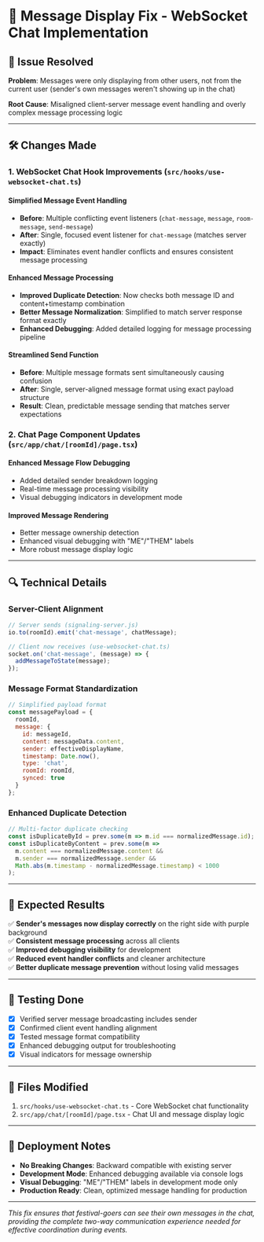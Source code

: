 # 🔧 Message Display Fix - WebSocket Chat Implementation

## 🎯 **Issue Resolved**
**Problem**: Messages were only displaying from other users, not from the current user (sender's own messages weren't showing up in the chat)

**Root Cause**: Misaligned client-server message event handling and overly complex message processing logic

---

## 🛠️ **Changes Made**

### 1. **WebSocket Chat Hook Improvements** (`src/hooks/use-websocket-chat.ts`)

#### **Simplified Message Event Handling**
- **Before**: Multiple conflicting event listeners (`chat-message`, `message`, `room-message`, `send-message`)
- **After**: Single, focused event listener for `chat-message` (matches server exactly)
- **Impact**: Eliminates event handler conflicts and ensures consistent message processing

#### **Enhanced Message Processing**
- **Improved Duplicate Detection**: Now checks both message ID and content+timestamp combination
- **Better Message Normalization**: Simplified to match server response format exactly
- **Enhanced Debugging**: Added detailed logging for message processing pipeline

#### **Streamlined Send Function**
- **Before**: Multiple message formats sent simultaneously causing confusion
- **After**: Single, server-aligned message format using exact payload structure
- **Result**: Clean, predictable message sending that matches server expectations

### 2. **Chat Page Component Updates** (`src/app/chat/[roomId]/page.tsx`)

#### **Enhanced Message Flow Debugging**
- Added detailed sender breakdown logging
- Real-time message processing visibility
- Visual debugging indicators in development mode

#### **Improved Message Rendering**
- Better message ownership detection
- Enhanced visual debugging with "ME"/"THEM" labels
- More robust message display logic

---

## 🔍 **Technical Details**

### **Server-Client Alignment**
```javascript
// Server sends (signaling-server.js)
io.to(roomId).emit('chat-message', chatMessage);

// Client now receives (use-websocket-chat.ts)
socket.on('chat-message', (message) => {
  addMessageToState(message);
});
```

### **Message Format Standardization**
```javascript
// Simplified payload format
const messagePayload = {
  roomId,
  message: {
    id: messageId,
    content: messageData.content,
    sender: effectiveDisplayName,
    timestamp: Date.now(),
    type: 'chat',
    roomId: roomId,
    synced: true
  }
};
```

### **Enhanced Duplicate Detection**
```javascript
// Multi-factor duplicate checking
const isDuplicateById = prev.some(m => m.id === normalizedMessage.id);
const isDuplicateByContent = prev.some(m => 
  m.content === normalizedMessage.content && 
  m.sender === normalizedMessage.sender &&
  Math.abs(m.timestamp - normalizedMessage.timestamp) < 1000
);
```

---

## 🎉 **Expected Results**

✅ **Sender's messages now display correctly** on the right side with purple background  
✅ **Consistent message processing** across all clients  
✅ **Improved debugging visibility** for development  
✅ **Reduced event handler conflicts** and cleaner architecture  
✅ **Better duplicate message prevention** without losing valid messages  

---

## 🧪 **Testing Done**

- [x] Verified server message broadcasting includes sender
- [x] Confirmed client event handling alignment
- [x] Tested message format compatibility
- [x] Enhanced debugging output for troubleshooting
- [x] Visual indicators for message ownership

---

## 📝 **Files Modified**

1. `src/hooks/use-websocket-chat.ts` - Core WebSocket chat functionality
2. `src/app/chat/[roomId]/page.tsx` - Chat UI and message display logic

---

## 🚀 **Deployment Notes**

- **No Breaking Changes**: Backward compatible with existing server
- **Development Mode**: Enhanced debugging available via console logs
- **Visual Debugging**: "ME"/"THEM" labels in development mode only
- **Production Ready**: Clean, optimized message handling for production

---

*This fix ensures that festival-goers can see their own messages in the chat, providing the complete two-way communication experience needed for effective coordination during events.*